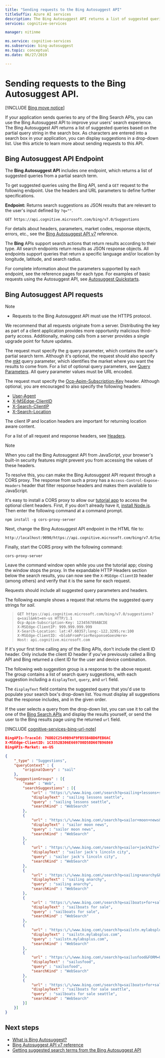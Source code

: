 ```yaml
---
title: "Sending requests to the Bing Autosuggest API"
titleSuffix: Azure AI services
description: The Bing Autosuggest API returns a list of suggested queries based on the partial query string in the search box. Learn more about sending requests.
services: cognitive-services

manager: nitinme

ms.service: cognitive-services
ms.subservice: bing-autosuggest
ms.topic: conceptual
ms.date: 06/27/2019

---
```


# Sending requests to the Bing Autosuggest API.

[!INCLUDE [Bing move notice](../../bing-web-search/includes/bing-move-notice.md)]

If your application sends queries to any of the Bing Search APIs, you can use the Bing Autosuggest API to improve your users' search experience. The Bing Autosuggest API returns a list of suggested queries based on the partial query string in the search box. As characters are entered into a search box in your application, you can display suggestions in a drop-down list. Use this article to learn more about sending requests to this API. 

## Bing Autosuggest API Endpoint

The **Bing Autosuggest API**  includes one endpoint, which returns a list of suggested queries from a partial search term.

To get suggested queries using the Bing API, send a `GET` request to the following endpoint. Use the headers and URL parameters to define further specifications.

**Endpoint:** Returns search suggestions as JSON results that are relevant to the user's input defined by `?q=""`.

```http
GET https://api.cognitive.microsoft.com/bing/v7.0/Suggestions 
```

For details about headers, parameters, market codes, response objects, errors, etc., see the [Bing Autosuggest API v7](/rest/api/cognitiveservices-bingsearch/bing-autosuggest-api-v7-reference) reference.

The **Bing** APIs support search actions that return results according to their type. All search endpoints return results as JSON response objects.
All endpoints support queries that return a specific language and/or location by longitude, latitude, and search radius.

For complete information about the parameters supported by each endpoint, see the reference pages for each type.
For examples of basic requests using the Autosuggest API, see [Autosuggest Quickstarts](/azure/cognitive-services/bing-autosuggest).

## Bing Autosuggest API requests

> [!NOTE]
> * Requests to the Bing Autosuggest API must use the HTTPS protocol.

We recommend that all requests originate from a server. Distributing the key as part of a client application provides more opportunity malicious third-party access. Additionally, making calls from a server provides a single upgrade point for future updates.

The request must specify the [q](/rest/api/cognitiveservices/bing-autosuggest-api-v5-reference#query) query parameter, which contains the user's partial search term. Although it's optional, the request should also specify the [mkt](/rest/api/cognitiveservices/bing-autosuggest-api-v5-reference#mkt) query parameter, which identifies the market where you want the results to come from. For a list of optional query parameters, see [Query Parameters](/rest/api/cognitiveservices/bing-autosuggest-api-v5-reference#query-parameters). All query parameter values must be URL encoded.

The request must specify the [Ocp-Apim-Subscription-Key](/rest/api/cognitiveservices/bing-autosuggest-api-v5-reference#subscriptionkey) header. Although optional, you are encouraged to also specify the following headers:

- [User-Agent](/rest/api/cognitiveservices/bing-autosuggest-api-v5-reference#useragent)
- [X-MSEdge-ClientID](/rest/api/cognitiveservices/bing-autosuggest-api-v5-reference#clientid)
- [X-Search-ClientIP](/rest/api/cognitiveservices/bing-autosuggest-api-v5-reference#clientip)
- [X-Search-Location](/rest/api/cognitiveservices/bing-autosuggest-api-v5-reference#location)

The client IP and location headers are important for returning location aware content.

For a list of all request and response headers, see [Headers](/rest/api/cognitiveservices/bing-autosuggest-api-v5-reference#headers).

> [!NOTE]
> When you call the Bing Autosuggest API from JavaScript, your browser's built-in security features might prevent you from accessing the values of these headers.

To resolve this, you can make the Bing Autosuggest API request through a CORS proxy. The response from such a proxy has a `Access-Control-Expose-Headers` header that filter response headers and makes them available to JavaScript.

It's easy to install a CORS proxy to allow our [tutorial app](../tutorials/autosuggest.md) to access the optional client headers. First, if you don't already have it, [install Node.js](https://nodejs.org/en/download/). Then enter the following command at a command prompt.

```console
npm install -g cors-proxy-server
```

Next, change the Bing Autosuggest API endpoint in the HTML file to:

```http
http://localhost:9090/https://api.cognitive.microsoft.com/bing/v7.0/Suggestions
```

Finally, start the CORS proxy with the following command:

```console
cors-proxy-server
```

Leave the command window open while you use the tutorial app; closing the window stops the proxy. In the expandable HTTP Headers section below the search results, you can now see the `X-MSEdge-ClientID` header (among others) and verify that it is the same for each request.

Requests should include all suggested query parameters and headers. 

The following example shows a request that returns the suggested query strings for *sail*.

> ```http
> GET https://api.cognitive.microsoft.com/bing/v7.0/suggestions?q=sail&mkt=en-us HTTP/1.1
> Ocp-Apim-Subscription-Key: 123456789ABCDE
> X-MSEdge-ClientIP: 999.999.999.999
> X-Search-Location: lat:47.60357;long:-122.3295;re:100
> X-MSEdge-ClientID: <blobFromPriorResponseGoesHere>
> Host: api.cognitive.microsoft.com
> ```

If it's your first time calling any of the Bing APIs, don't include the client ID header. Only include the client ID header if you've previously called a Bing API and Bing returned a client ID for the user and device combination.

The following web suggestion group is a response to the above request. The group contains a list of search query suggestions, with each suggestion including a `displayText`, `query`, and `url` field.

The `displayText` field contains the suggested query that you'd use to populate your search box's drop-down list. You must display all suggestions that the response includes, and in the given order.  

If the user selects a query from the drop-down list, you can use it to call the one of the [Bing Search APIs](../../bing-web-search/bing-api-comparison.md?bc=%2fen-us%2fazure%2fbread%2ftoc.json&toc=%2fen-us%2fazure%2fcognitive-services%2fbing-autosuggest%2ftoc.json) and display the results yourself, or send the user to the Bing results page using the returned `url` field.

[!INCLUDE [cognitive-services-bing-url-note](../../../../includes/cognitive-services-bing-url-note.md)]

```json
BingAPIs-TraceId: 76DD2C2549B94F9FB55B4BD6FEB6AC
X-MSEdge-ClientID: 1C3352B306E669780D58D607B96869
BingAPIs-Market: en-US

{
    "_type" : "Suggestions",
    "queryContext" : {
        "originalQuery" : "sail"
    },
    "suggestionGroups" : [{
        "name" : "Web",
        "searchSuggestions" : [{
            "url" : "https:\/\/www.bing.com\/search?q=sailing+lessons+seattle&FORM=USBAPI",
            "displayText" : "sailing lessons seattle",
            "query" : "sailing lessons seattle",
            "searchKind" : "WebSearch"
        },
        {
            "url" : "https:\/\/www.bing.com\/search?q=sailor+moon+news&FORM=USBAPI",
            "displayText" : "sailor moon news",
            "query" : "sailor moon news",
            "searchKind" : "WebSearch"
        },
        {
            "url" : "https:\/\/www.bing.com\/search?q=sailor+jack%27s+lincoln+city&FORM=USBAPI",
            "displayText" : "sailor jack's lincoln city",
            "query" : "sailor jack's lincoln city",
            "searchKind" : "WebSearch"
        },
        {
            "url" : "https:\/\/www.bing.com\/search?q=sailing+anarchy&FORM=USBAPI",
            "displayText" : "sailing anarchy",
            "query" : "sailing anarchy",
            "searchKind" : "WebSearch"
        },
        {
            "url" : "https:\/\/www.bing.com\/search?q=sailboats+for+sale&FORM=USBAPI",
            "displayText" : "sailboats for sale",
            "query" : "sailboats for sale",
            "searchKind" : "WebSearch"
        },
        {
            "url" : "https:\/\/www.bing.com\/search?q=sailstn.mylabsplus.com&FORM=USBAPI",
            "displayText" : "sailstn.mylabsplus.com",
            "query" : "sailstn.mylabsplus.com",
            "searchKind" : "WebSearch"
        },
        {
            "url" : "https:\/\/www.bing.com\/search?q=sailusfood&FORM=USBAPI",
            "displayText" : "sailusfood",
            "query" : "sailusfood",
            "searchKind" : "WebSearch"
        },
        {
            "url" : "https:\/\/www.bing.com\/search?q=sailboats+for+sale+seattle&FORM=USBAPI",
            "displayText" : "sailboats for sale seattle",
            "query" : "sailboats for sale seattle",
            "searchKind" : "WebSearch"
        }]
    }]
}
```

## Next steps

- [What is Bing Autosuggest?](../get-suggested-search-terms.md)
- [Bing Autosuggest API v7 reference](/rest/api/cognitiveservices-bingsearch/bing-autosuggest-api-v7-reference)
- [Getting suggested search terms from the Bing Autosuggest API](get-suggestions.md)
